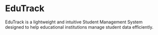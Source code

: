 # EduTrack
EduTrack is a lightweight and intuitive Student Management System designed to help educational institutions manage student data efficiently.
